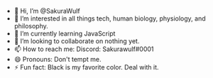 - 👋 Hi, I’m @SakuraWulf
- 👀 I’m interested in all things tech, human biology, physiology, and philosophy.
- 🌱 I’m currently learning JavaScript
- 💞️ I’m looking to collaborate on nothing yet.
- 📫 How to reach me: Discord: Sakurawulf#0001
- 😄 Pronouns: Don't tempt me.
- ⚡ Fun fact: Black is my favorite color. Deal with it.

<!---
SakuraWulf/SakuraWulf is a ✨ special ✨ repository because its `README.md` (this file) appears on your GitHub profile.
You can click the Preview link to take a look at your changes.
--->
